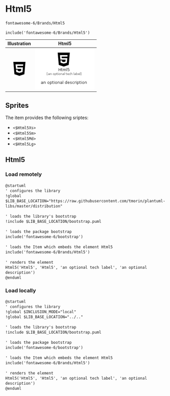 # Html5


```text
fontawesome-6/Brands/Html5
```

```text
include('fontawesome-6/Brands/Html5')
```



| Illustration | Html5 |
| :---: | :---: |
| ![illustration for Illustration](../../fontawesome-6/Brands/Html5.png) | ![illustration for Html5](../../fontawesome-6/Brands/Html5.Local.png) |



## Sprites
The item provides the following sriptes:

- `<$Html5Xs>`
- `<$Html5Sm>`
- `<$Html5Md>`
- `<$Html5Lg>`





## Html5

### Load remotely
```plantuml
@startuml
' configures the library
!global $LIB_BASE_LOCATION="https://raw.githubusercontent.com/tmorin/plantuml-libs/master/distribution"

' loads the library's bootstrap
!include $LIB_BASE_LOCATION/bootstrap.puml

' loads the package bootstrap
include('fontawesome-6/bootstrap')

' loads the Item which embeds the element Html5
include('fontawesome-6/Brands/Html5')

' renders the element
Html5('Html5', 'Html5', 'an optional tech label', 'an optional description')
@enduml
```

### Load locally
```plantuml
@startuml
' configures the library
!global $INCLUSION_MODE="local"
!global $LIB_BASE_LOCATION="../.."

' loads the library's bootstrap
!include $LIB_BASE_LOCATION/bootstrap.puml

' loads the package bootstrap
include('fontawesome-6/bootstrap')

' loads the Item which embeds the element Html5
include('fontawesome-6/Brands/Html5')

' renders the element
Html5('Html5', 'Html5', 'an optional tech label', 'an optional description')
@enduml
```


